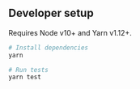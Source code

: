 ## Developer setup

Requires Node v10+ and Yarn v1.12+.

```sh
# Install dependencies
yarn

# Run tests
yarn test
```
